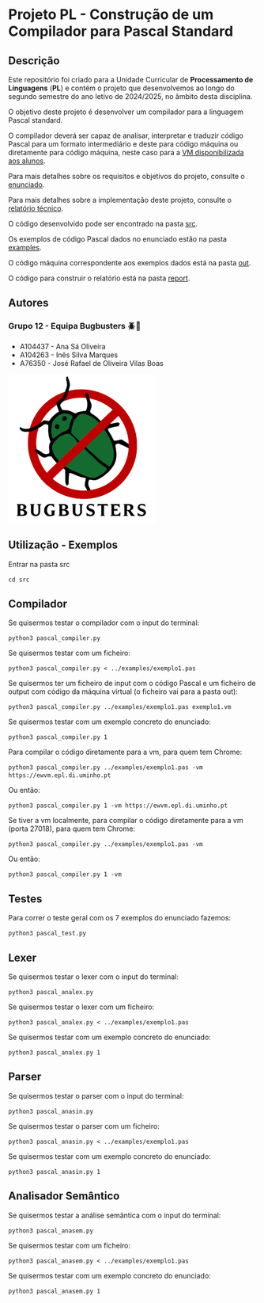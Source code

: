 # Projeto PL - Construção de um Compilador para Pascal Standard
## Descrição
Este repositório foi criado para a Unidade Curricular de **Processamento de Linguagens** (**PL**) e contém o projeto que desenvolvemos ao longo do segundo semestre do ano letivo de 2024/2025, no âmbito desta disciplina.

O objetivo deste projeto é desenvolver um compilador para a linguagem Pascal standard.

O compilador deverá ser capaz de analisar, interpretar e traduzir código Pascal para um formato
intermediário e deste para código máquina ou diretamente para código máquina, neste caso para a [VM
disponibilizada aos alunos](https://ewvm.epl.di.uminho.pt/).

Para mais detalhes sobre os requisitos e objetivos do projeto, consulte o [enunciado](Enunciado.pdf).

Para mais detalhes sobre a implementação deste projeto, consulte o [relatório técnico](Relatório.pdf).

O código desenvolvido pode ser encontrado na pasta [src](src).

Os exemplos de código Pascal dados no enunciado estão na pasta [examples](examples).

O código máquina correspondente aos exemplos dados está na pasta [out](out).

O código para construir o relatório está na pasta [report](report).

## Autores
### Grupo 12 - Equipa Bugbusters 🪲🚫
- A104437 - Ana Sá Oliveira
- A104263 - Inês Silva Marques
- A76350 - José Rafael de Oliveira Vilas Boas

![BUGBUSTERS](report/cover/Bugbusters.png)

## Utilização - Exemplos
Entrar na pasta src
```
cd src
```

## Compilador

Se quisermos testar o compilador com o input do terminal:
```
python3 pascal_compiler.py
```

Se quisermos testar com um ficheiro:
```
python3 pascal_compiler.py < ../examples/exemplo1.pas
```

Se quisermos ter um ficheiro de input com o código Pascal e um ficheiro de output com código da máquina virtual (o ficheiro vai para a pasta out):
```
python3 pascal_compiler.py ../examples/exemplo1.pas exemplo1.vm
```

Se quisermos testar com um exemplo concreto do enunciado:
```
python3 pascal_compiler.py 1
```

Para compilar o código diretamente para a vm, para quem tem Chrome:
```
python3 pascal_compiler.py ../examples/exemplo1.pas -vm https://ewvm.epl.di.uminho.pt
```

Ou então:

```
python3 pascal_compiler.py 1 -vm https://ewvm.epl.di.uminho.pt
```

Se tiver a vm localmente, para compilar o código diretamente para a vm (porta 27018), para quem tem Chrome:
```
python3 pascal_compiler.py ../examples/exemplo1.pas -vm
```

Ou então:

```
python3 pascal_compiler.py 1 -vm
```

## Testes
Para correr o teste geral com os 7 exemplos do enunciado fazemos:
```
python3 pascal_test.py
```

## Lexer

Se quisermos testar o lexer com o input do terminal:
```
python3 pascal_analex.py
```

Se quisermos testar o lexer com um ficheiro:
```
python3 pascal_analex.py < ../examples/exemplo1.pas
```

Se quisermos testar com um exemplo concreto do enunciado:
```
python3 pascal_analex.py 1
```

## Parser

Se quisermos testar o parser com o input do terminal:
```
python3 pascal_anasin.py
```

Se quisermos testar o parser com um ficheiro:
```
python3 pascal_anasin.py < ../examples/exemplo1.pas
```

Se quisermos testar com um exemplo concreto do enunciado:
```
python3 pascal_anasin.py 1
```

## Analisador Semântico

Se quisermos testar a análise semântica com o input do terminal:
```
python3 pascal_anasem.py
```

Se quisermos testar com um ficheiro:
```
python3 pascal_anasem.py < ../examples/exemplo1.pas
```

Se quisermos testar com um exemplo concreto do enunciado:
```
python3 pascal_anasem.py 1
```